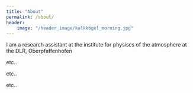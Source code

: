 ```yaml
---
title: "About"
permalink: /about/
header: 
    image: "/header_image/kalkkögel_morning.jpg"
---
```


I am a research assistant at the institute for physiscs of the atmosphere at the DLR, Oberpfaffenhofen

etc..

etc..

etc..